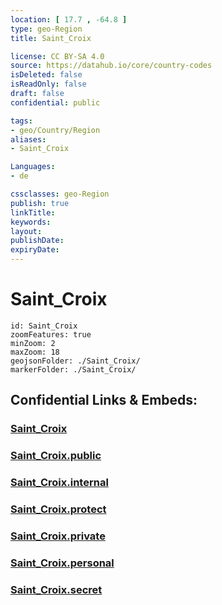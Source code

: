 ```yaml
---
location: [ 17.7 , -64.8 ] 
type: geo-Region
title: Saint_Croix

license: CC BY-SA 4.0
source: https://datahub.io/core/country-codes
isDeleted: false
isReadOnly: false
draft: false
confidential: public

tags:
- geo/Country/Region
aliases:
- Saint_Croix

Languages:
- de

cssclasses: geo-Region
publish: true
linkTitle: 
keywords: 
layout: 
publishDate: 
expiryDate: 
---
```


# Saint_Croix

```leaflet
id: Saint_Croix
zoomFeatures: true 
minZoom: 2 
maxZoom: 18
geojsonFolder: ./Saint_Croix/
markerFolder: ./Saint_Croix/
```


## Confidential Links & Embeds: 

### [Saint_Croix](/_Standards/Earth/Continent/America~North/USA/USA~Islands/USA_Virgin-Islands/Districts~USA_Virgin-Islands/Saint_Croix.md) 

### [Saint_Croix.public](/_public/Earth/Continent/America~North/USA/USA~Islands/USA_Virgin-Islands/Districts~USA_Virgin-Islands/Saint_Croix.public.md) 

### [Saint_Croix.internal](/_internal/Earth/Continent/America~North/USA/USA~Islands/USA_Virgin-Islands/Districts~USA_Virgin-Islands/Saint_Croix.internal.md) 

### [Saint_Croix.protect](/_protect/Earth/Continent/America~North/USA/USA~Islands/USA_Virgin-Islands/Districts~USA_Virgin-Islands/Saint_Croix.protect.md) 

### [Saint_Croix.private](/_private/Earth/Continent/America~North/USA/USA~Islands/USA_Virgin-Islands/Districts~USA_Virgin-Islands/Saint_Croix.private.md) 

### [Saint_Croix.personal](/_personal/Earth/Continent/America~North/USA/USA~Islands/USA_Virgin-Islands/Districts~USA_Virgin-Islands/Saint_Croix.personal.md) 

### [Saint_Croix.secret](/_secret/Earth/Continent/America~North/USA/USA~Islands/USA_Virgin-Islands/Districts~USA_Virgin-Islands/Saint_Croix.secret.md)

